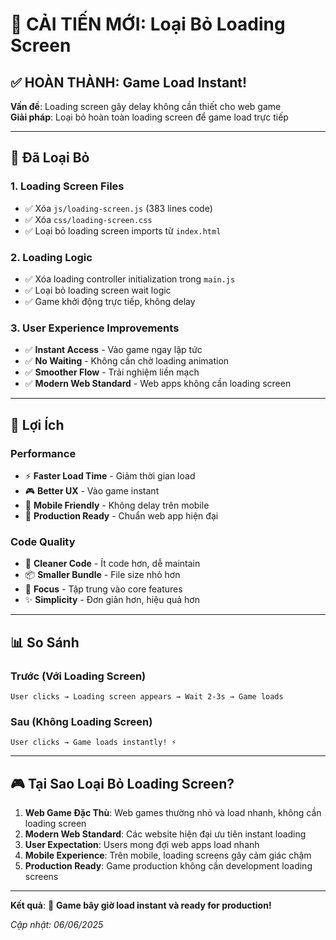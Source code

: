 # 🚀 CẢI TIẾN MỚI: Loại Bỏ Loading Screen

## ✅ HOÀN THÀNH: Game Load Instant!

**Vấn đề**: Loading screen gây delay không cần thiết cho web game  
**Giải pháp**: Loại bỏ hoàn toàn loading screen để game load trực tiếp

---

## 🧹 Đã Loại Bỏ

### 1. **Loading Screen Files**
- ✅ Xóa `js/loading-screen.js` (383 lines code)
- ✅ Xóa `css/loading-screen.css` 
- ✅ Loại bỏ loading screen imports từ `index.html`

### 2. **Loading Logic**
- ✅ Xóa loading controller initialization trong `main.js`
- ✅ Loại bỏ loading screen wait logic
- ✅ Game khởi động trực tiếp, không delay

### 3. **User Experience Improvements**
- ✅ **Instant Access** - Vào game ngay lập tức
- ✅ **No Waiting** - Không cần chờ loading animation
- ✅ **Smoother Flow** - Trải nghiệm liền mạch
- ✅ **Modern Web Standard** - Web apps không cần loading screen

---

## 🎯 Lợi Ích

### **Performance**
- ⚡ **Faster Load Time** - Giảm thời gian load
- 🎮 **Better UX** - Vào game instant
- 📱 **Mobile Friendly** - Không delay trên mobile
- 🚀 **Production Ready** - Chuẩn web app hiện đại

### **Code Quality**
- 🧹 **Cleaner Code** - Ít code hơn, dễ maintain
- 📦 **Smaller Bundle** - File size nhỏ hơn
- 🎯 **Focus** - Tập trung vào core features
- ✨ **Simplicity** - Đơn giản hơn, hiệu quả hơn

---

## 📊 So Sánh

### **Trước (Với Loading Screen)**
```
User clicks → Loading screen appears → Wait 2-3s → Game loads
```

### **Sau (Không Loading Screen)**
```
User clicks → Game loads instantly! ⚡
```

---

## 🎮 Tại Sao Loại Bỏ Loading Screen?

1. **Web Game Đặc Thù**: Web games thường nhỏ và load nhanh, không cần loading screen
2. **Modern Web Standard**: Các website hiện đại ưu tiên instant loading
3. **User Expectation**: Users mong đợi web apps load nhanh
4. **Mobile Experience**: Trên mobile, loading screens gây cảm giác chậm
5. **Production Ready**: Game production không cần development loading screens

---

**Kết quả**: 🎉 **Game bây giờ load instant và ready for production!**

*Cập nhật: 06/06/2025*
